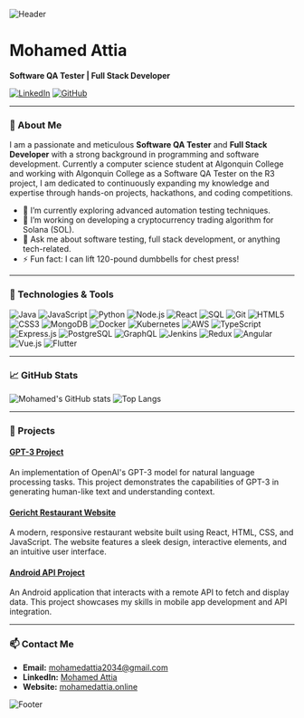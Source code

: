 ![Header](https://yourimageurl.com/header.png)

# Mohamed Attia

**Software QA Tester | Full Stack Developer**

[![LinkedIn](https://img.shields.io/badge/LinkedIn-Connect-blue)](https://www.linkedin.com/in/mohamed-attia-844566283/)
[![GitHub](https://img.shields.io/badge/GitHub-Follow-green)](https://github.com/attiamohmed)

---

### 👋 About Me
I am a passionate and meticulous **Software QA Tester** and **Full Stack Developer** with a strong background in programming and software development. Currently a computer science student at Algonquin College and working with Algonquin College as a Software QA Tester on the R3 project, I am dedicated to continuously expanding my knowledge and expertise through hands-on projects, hackathons, and coding competitions.

- 🌱 I’m currently exploring advanced automation testing techniques.
- 🔭 I’m working on developing a cryptocurrency trading algorithm for Solana (SOL).
- 💬 Ask me about software testing, full stack development, or anything tech-related.
- ⚡ Fun fact: I can lift 120-pound dumbbells for chest press!

---

### 🔧 Technologies & Tools
![Java](https://img.shields.io/badge/Java-ED8B00?style=for-the-badge&logo=java&logoColor=white)
![JavaScript](https://img.shields.io/badge/JavaScript-F7DF1E?style=for-the-badge&logo=javascript&logoColor=black)
![Python](https://img.shields.io/badge/Python-3776AB?style=for-the-badge&logo=python&logoColor=white)
![Node.js](https://img.shields.io/badge/Node.js-339933?style=for-the-badge&logo=nodedotjs&logoColor=white)
![React](https://img.shields.io/badge/React-20232A?style=for-the-badge&logo=react&logoColor=61DAFB)
![SQL](https://img.shields.io/badge/SQL-4479A1?style=for-the-badge&logo=sql&logoColor=white)
![Git](https://img.shields.io/badge/Git-F05032?style=for-the-badge&logo=git&logoColor=white)
![HTML5](https://img.shields.io/badge/HTML5-E34F26?style=for-the-badge&logo=html5&logoColor=white)
![CSS3](https://img.shields.io/badge/CSS3-1572B6?style=for-the-badge&logo=css3&logoColor=white)
![MongoDB](https://img.shields.io/badge/MongoDB-47A248?style=for-the-badge&logo=mongodb&logoColor=white)
![Docker](https://img.shields.io/badge/Docker-2496ED?style=for-the-badge&logo=docker&logoColor=white)
![Kubernetes](https://img.shields.io/badge/Kubernetes-326CE5?style=for-the-badge&logo=kubernetes&logoColor=white)
![AWS](https://img.shields.io/badge/AWS-232F3E?style=for-the-badge&logo=amazonaws&logoColor=white)
![TypeScript](https://img.shields.io/badge/TypeScript-007ACC?style=for-the-badge&logo=typescript&logoColor=white)
![Express.js](https://img.shields.io/badge/Express.js-404D59?style=for-the-badge&logo=express&logoColor=white)
![PostgreSQL](https://img.shields.io/badge/PostgreSQL-336791?style=for-the-badge&logo=postgresql&logoColor=white)
![GraphQL](https://img.shields.io/badge/GraphQL-E10098?style=for-the-badge&logo=graphql&logoColor=white)
![Jenkins](https://img.shields.io/badge/Jenkins-D24939?style=for-the-badge&logo=jenkins&logoColor=white)
![Redux](https://img.shields.io/badge/Redux-764ABC?style=for-the-badge&logo=redux&logoColor=white)
![Angular](https://img.shields.io/badge/Angular-DD0031?style=for-the-badge&logo=angular&logoColor=white)
![Vue.js](https://img.shields.io/badge/Vue.js-4FC08D?style=for-the-badge&logo=vue.js&logoColor=white)
![Flutter](https://img.shields.io/badge/Flutter-02569B?style=for-the-badge&logo=flutter&logoColor=white)

---

### 📈 GitHub Stats
![Mohamed's GitHub stats](https://github-readme-stats.vercel.app/api?username=attiamohmed&show_icons=true&theme=radical)
![Top Langs](https://github-readme-stats.vercel.app/api/top-langs/?username=attiamohmed&layout=compact&theme=radical)

---

### 🚀 Projects

#### [GPT-3 Project](https://github.com/attiamohmed/gpt3)
An implementation of OpenAI's GPT-3 model for natural language processing tasks. This project demonstrates the capabilities of GPT-3 in generating human-like text and understanding context.

#### [Gericht Restaurant Website](https://github.com/attiamohmed/gericht_restaurant_website)
A modern, responsive restaurant website built using React, HTML, CSS, and JavaScript. The website features a sleek design, interactive elements, and an intuitive user interface.

#### [Android API Project](https://github.com/attiamohmed/Android_API_Project)
An Android application that interacts with a remote API to fetch and display data. This project showcases my skills in mobile app development and API integration.

---

### 📫 Contact Me
- **Email:** mohamedattia2034@gmail.com
- **LinkedIn:** [Mohamed Attia](https://www.linkedin.com/in/mohamed-attia-844566283/)
- **Website:** [mohamedattia.online](https://mohamedattia.online)

![Footer](https://yourimageurl.com/footer.png)
